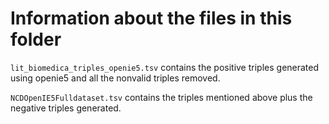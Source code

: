 # Information about the files in this folder

`lit_biomedica_triples_openie5.tsv` contains the positive triples generated using openie5 and all the nonvalid triples removed.

`NCDOpenIE5Fulldataset.tsv` contains the triples mentioned above plus the negative triples generated.